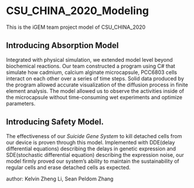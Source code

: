 # CSU_CHINA_2020_Modeling
This is the iGEM team project model of CSU_CHINA_2020
## Introducing Absorption Model 
Integrated with physical simulation, we extended model level beyond biochemical reactions. Our team constructed a program using C# that simulate how cadmium, calcium alginate microcapsule, PCC6803 cells interact on each other over a series of time steps. Solid data produced by the program allowed accurate visualization of the diffusion process in finite element analysis. The model allowed us to observe the activities inside of the microcapsule without time-consuming wet experiments and optimize parameters.
## Introducing Safety Model. 
The effectiveness of our *Suicide Gene System* to kill detached cells from our device is proven through this model. Implemented with DDE(delay differential equations) describing the delays in genetic expression and SDE(stochastic differential equation) describing the expression noise, our model firmly proved our system’s ability to maintain the sustainability of regular cells and erase detached cells as expected. 

author: Kelvin Zheng Li, Sean Peldom Zhang
